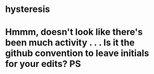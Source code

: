 # hysteresis

# Hmmm, doesn't look like there's been much activity . . . Is it the github convention to leave initials for your edits? PS
